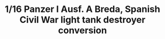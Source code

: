---
layout: product
title: "1/16 Panzer I Ausf. A Breda, Spanish Civil War light tank destroyer conversion"
price: "6700" 
desc: "Maketa"
img_path: "/assets/img/AMIG8503.jpg"
brand: "N/A"
available: false
special_offer: false
new: false
soon: false
cat: "010000"
subcat: "011400"
subsubcat: "0N/A"
sifra: "AMIG8503"
---